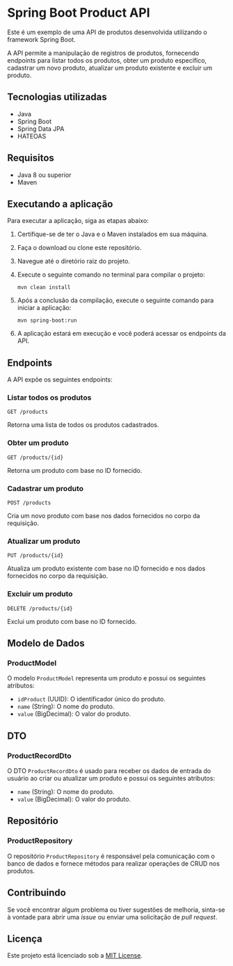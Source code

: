 # Spring Boot Product API

Este é um exemplo de uma API de produtos desenvolvida utilizando o framework Spring Boot.

A API permite a manipulação de registros de produtos, fornecendo endpoints para listar todos os produtos, obter um produto específico, cadastrar um novo produto, atualizar um produto existente e excluir um produto.

## Tecnologias utilizadas

- Java
- Spring Boot
- Spring Data JPA
- HATEOAS

## Requisitos

- Java 8 ou superior
- Maven

## Executando a aplicação

Para executar a aplicação, siga as etapas abaixo:

1. Certifique-se de ter o Java e o Maven instalados em sua máquina.
2. Faça o download ou clone este repositório.
3. Navegue até o diretório raiz do projeto.
4. Execute o seguinte comando no terminal para compilar o projeto:

   `mvn clean install`

5. Após a conclusão da compilação, execute o seguinte comando para iniciar a aplicação:

   `mvn spring-boot:run`

6. A aplicação estará em execução e você poderá acessar os endpoints da API.

## Endpoints

A API expõe os seguintes endpoints:

### Listar todos os produtos

`GET /products`

Retorna uma lista de todos os produtos cadastrados.

### Obter um produto

`GET /products/{id}`

Retorna um produto com base no ID fornecido.

### Cadastrar um produto

`POST /products`

Cria um novo produto com base nos dados fornecidos no corpo da requisição.

### Atualizar um produto

`PUT /products/{id}`

Atualiza um produto existente com base no ID fornecido e nos dados fornecidos no corpo da requisição.

### Excluir um produto

`DELETE /products/{id}`

Exclui um produto com base no ID fornecido.

## Modelo de Dados

### ProductModel

O modelo `ProductModel` representa um produto e possui os seguintes atributos:

- `idProduct` (UUID): O identificador único do produto.
- `name` (String): O nome do produto.
- `value` (BigDecimal): O valor do produto.

## DTO

### ProductRecordDto

O DTO `ProductRecordDto` é usado para receber os dados de entrada do usuário ao criar ou atualizar um produto e possui os seguintes atributos:

- `name` (String): O nome do produto.
- `value` (BigDecimal): O valor do produto.

## Repositório

### ProductRepository

O repositório `ProductRepository` é responsável pela comunicação com o banco de dados e fornece métodos para realizar operações de CRUD nos produtos.

## Contribuindo

Se você encontrar algum problema ou tiver sugestões de melhoria, sinta-se à vontade para abrir uma _issue_ ou enviar uma solicitação de _pull request_.

## Licença

Este projeto está licenciado sob a [MIT License](LICENSE).
